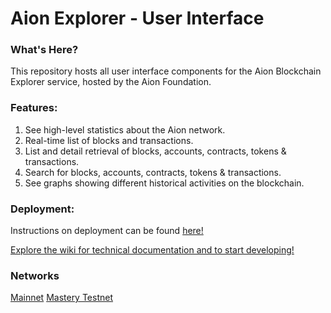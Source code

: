 # Aion Explorer - User Interface

### What's Here?

This repository hosts all user interface components for the Aion Blockchain Explorer service, hosted by the Aion Foundation.

### Features:

1. See high-level statistics about the Aion network.
2. Real-time list of blocks and transactions.
3. List and detail retrieval of blocks, accounts, contracts, tokens & transactions.
4. Search for blocks, accounts, contracts, tokens & transactions.
5. See graphs showing different historical activities on the blockchain.


### Deployment:

Instructions on deployment can be found [here!](https://github.com/aionnetwork/Explorer_ui/blob/master/aion-ui/README.md)

[Explore the wiki for technical documentation and to start developing!](https://github.com/aionnetwork/aion_explorer/wiki)

### Networks

[Mainnet](https://mainnet.aion.network/#/dashboard) 
[Mastery Testnet](https://mastery.aion.network/#/dashboard)
